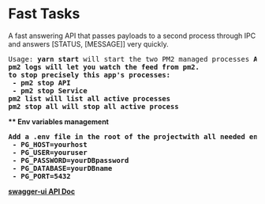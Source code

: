 # Fast Tasks
A fast answering API that passes payloads to a second process through IPC and answers [STATUS, [MESSAGE]] very quickly.

<pre>Usage: <b>yarn start</b> will start the two PM2 managed processes <b>API<b> and <b>SERVICES</b>.
<b>pm2 logs</b> will let you watch the feed from pm2.
to stop precisely this app's processes:
 - <b>pm2 stop API</b>
 - <b>pm2 stop Service</b>
<b>pm2 list</b> will list all active processes
<b>pm2 stop all</b> will stop all active process
</pre>

** Env variables management

<pre>Add a .env file in the root of the projectwith all needed env Vars as:
 - PG_HOST=yourhost
 - PG_USER=youruser
 - PG_PASSWORD=yourDBpassword
 - PG_DATABASE=yourDBname
 - PG_PORT=5432
</pre>

[swagger-ui API Doc](http://localhost:3500/api-docs)